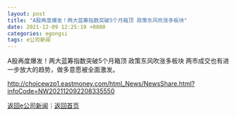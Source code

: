 ```yaml
---
layout: post
title: "A股再度爆发！两大蓝筹指数突破5个月箱顶 政策东风吹涨多板块"
date: 2021-12-09 12:25:19 +0800
categories: egongsi
tags: e公司新闻
---
```

A股再度爆发！两大蓝筹指数突破5个月箱顶 政策东风吹涨多板块
两市成交也有进一步放大的趋势，做多意愿被全面激发。

<http://choicewzp1.eastmoney.com/html_News/NewsShare.html?infoCode=NW202112092208335550>

[返回e公司新闻](//finews.withounder.com/egongsi/)｜[返回首页](//finews.withounder.com/)